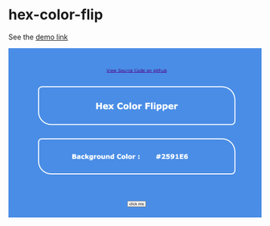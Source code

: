 # hex-color-flip

See the [demo link](https://console.firebase.google.com/project/hex-color-flip/overview)

![demo screen shot](/--demo.png)